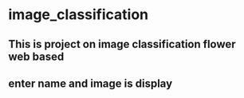 # image_classification
## This is project on image classification flower web based 
## enter name and image is display

